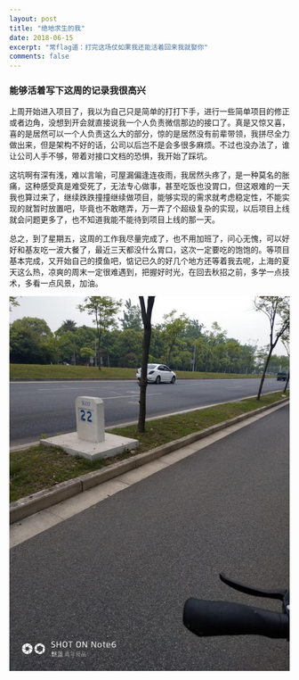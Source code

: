 ```yaml
---
layout: post
title: "绝地求生的我"
date: 2018-06-15
excerpt: "常flag道：打完这场仗如果我还能活着回来我就娶你"
comments: false
---
```


### 能够活着写下这周的记录我很高兴

上周开始进入项目了，我以为自己只是简单的打打下手，进行一些简单项目的修正或者边角，没想到开会就直接说我一个人负责微信那边的接口了。真是又惊又喜，喜的是居然可以一个人负责这么大的部分，惊的是居然没有前辈带领，我拼尽全力做出来，但是架构不好的话，公司以后岂不是会多很多麻烦。不过也没办法了，谁让公司人手不够，带着对接口文档的恐惧，我开始了踩坑。

这坑啊有深有浅，难以言喻，可屋漏偏逢连夜雨，我居然头疼了，是一种莫名的胀痛，这种感受真是难受死了，无法专心做事，甚至吃饭也没胃口，但这艰难的一天我也算过来了，继续跌跌撞撞继续做项目，能够实现的需求就考虑稳定性，不能实现的就暂时放置吧，毕竟也不敢瞎弄，万一弄了个超级复杂的实现，以后项目上线就会问题更多了，也不知道我能不能待到项目上线的那一天。

总之，到了星期五，这周的工作我尽量完成了，也不用加班了，问心无愧，可以好好和基友吃一波大餐了，最近三天都没什么胃口，这次一定要吃的饱饱的。等项目基本完成，又开始自己的摸鱼吧，惦记已久的好几个地方还等着我去呢，上海的夏天这么热，凉爽的周末一定很难遇到，把握好时光，在回去秋招之前，多学一点技术，多看一点风景，加油。


![1](https://raw.githubusercontent.com/Neocou/neocou.github.io/master/images/2/4.jpg)